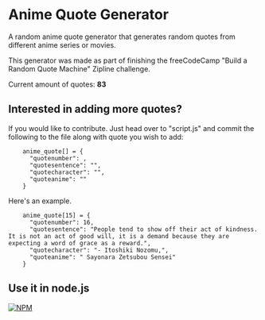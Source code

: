 # Anime Quote Generator
A random anime quote generator that generates random quotes from different anime series or movies.

This generator was made as part of finishing the freeCodeCamp "Build a Random Quote Machine" Zipline challenge.

Current amount of quotes: **83**

## Interested in adding more quotes?
If you would like to contribute. Just head over to "script.js" and commit the following to the file along with quote you wish to add:

```
    anime_quote[] = {
      "quotenumber": ,
      "quotesentence": "",
      "quotecharacter": "",
      "quoteanime": ""
    }
```


Here's an example.
```
    anime_quote[15] = {
      "quotenumber": 16,
      "quotesentence": "People tend to show off their act of kindness. It is not an act of good will, it is a demand because they are expecting a word of grace as a reward.",
      "quotecharacter": "- Itoshiki Nozomu,",
      "quoteanime": " Sayonara Zetsubou Sensei"
    }
```

## Use it in node.js
[![NPM](https://nodei.co/npm/animequote.png?downloads=true&downloadRank=true&stars=true)](https://nodei.co/npm/animequote/)
